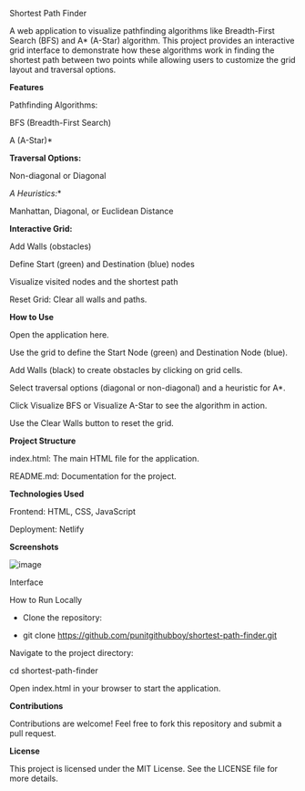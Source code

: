 Shortest Path Finder

A web application to visualize pathfinding algorithms like Breadth-First Search (BFS) and A* (A-Star) algorithm. This project provides an interactive grid interface to demonstrate how these algorithms work in finding the shortest path between two points while allowing users to customize the grid layout and traversal options.

**Features**

Pathfinding Algorithms:

BFS (Breadth-First Search)

A (A-Star)*

**Traversal Options:**

Non-diagonal or Diagonal

**A Heuristics*:**

Manhattan, Diagonal, or Euclidean Distance

**Interactive Grid:**

Add Walls (obstacles)

Define Start (green) and Destination (blue) nodes

Visualize visited nodes and the shortest path

Reset Grid: Clear all walls and paths.




**How to Use**

Open the application here.

Use the grid to define the Start Node (green) and Destination Node (blue).

Add Walls (black) to create obstacles by clicking on grid cells.

Select traversal options (diagonal or non-diagonal) and a heuristic for A*.

Click Visualize BFS or Visualize A-Star to see the algorithm in action.

Use the Clear Walls button to reset the grid.




**Project Structure**

index.html: The main HTML file for the application.

README.md: Documentation for the project.




**Technologies Used**

Frontend: HTML, CSS, JavaScript

Deployment: Netlify




**Screenshots**

![image](https://github.com/user-attachments/assets/54ae5a60-4666-44a4-9d52-c9a637b9c9f2)


Interface

How to Run Locally

- Clone the repository:

- git clone https://github.com/punitgithubboy/shortest-path-finder.git

Navigate to the project directory:

cd shortest-path-finder

Open index.html in your browser to start the application.

**Contributions**

Contributions are welcome! Feel free to fork this repository and submit a pull request.

**License**

This project is licensed under the MIT License. See the LICENSE file for more details.


